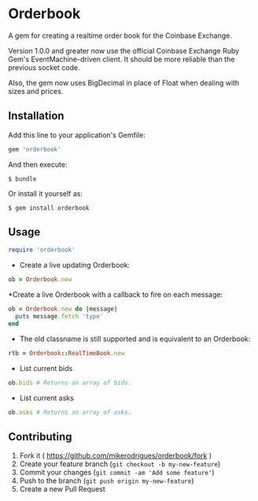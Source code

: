 # Orderbook

A gem for creating a realtime order book for the Coinbase Exchange.

Version 1.0.0 and greater now use the official Coinbase Exchange Ruby Gem's
EventMachine-driven client. It should be more reliable than the previous socket
code.

Also, the gem now uses BigDecimal in place of Float when dealing with sizes and
prices.

## Installation

Add this line to your application's Gemfile:

```ruby
gem 'orderbook'
```

And then execute:

    $ bundle

Or install it yourself as:

    $ gem install orderbook

## Usage

```ruby
require 'orderbook'
```

* Create a live updating Orderbook:
```ruby
ob = Orderbook.new
```

*Create a live Orderbook with a callback to fire on each message:
```ruby
ob = Orderbook.new do |message|
  puts message.fetch 'type'
end
```

* The old classname is still supported and is equivalent to an Orderbook:
```ruby
rtb = Orderbook::RealTimeBook.new
```

* List current bids
```ruby
ob.bids # Returns an array of bids.
```

* List current asks
```ruby
ob.asks # Returns an array of asks.
```


## Contributing

1. Fork it ( https://github.com/mikerodrigues/orderbook/fork )
2. Create your feature branch (`git checkout -b my-new-feature`)
3. Commit your changes (`git commit -am 'Add some feature'`)
4. Push to the branch (`git push origin my-new-feature`)
5. Create a new Pull Request

